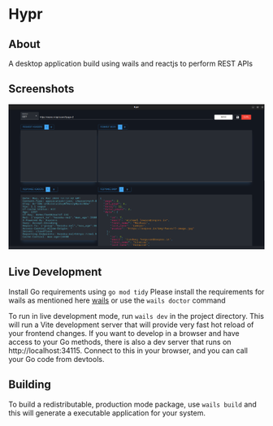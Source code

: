 # Hypr

## About
A desktop application build using wails and reactjs to perform REST APIs

## Screenshots
![example](examples/hypr2.png)

## Live Development
Install Go requirements using `go mod tidy`
Please install the requirements for wails as mentioned here [wails](https://wails.io/docs/gettingstarted/installation/)  or use the `wails doctor` command

To run in live development mode, run `wails dev` in the project directory. This will run a Vite development
server that will provide very fast hot reload of your frontend changes. If you want to develop in a browser
and have access to your Go methods, there is also a dev server that runs on http://localhost:34115. Connect
to this in your browser, and you can call your Go code from devtools.

## Building
To build a redistributable, production mode package, use `wails build` and this will generate a executable application for your system.
